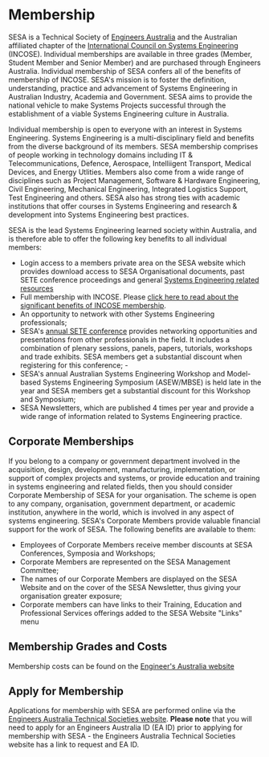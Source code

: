 # Membership

SESA is a Technical Society of [Engineers Australia](http://www.engineersaustralia.org.au/) and the Australian affiliated chapter of the [International Council on Systems Engineering](http://incose.org/) (INCOSE). Individual memberships are available in three grades (Member, Student Member and Senior Member) and are purchased through Engineers Australia. Individual membership of SESA confers all of the benefits of membership of INCOSE. SESA's mission is to foster the definition, understanding, practice and advancement of Systems Engineering in Australian Industry, Academia and Government. SESA aims to provide the national vehicle to make Systems Projects successful through the establishment of a viable Systems Engineering culture in Australia.

Individual membership is open to everyone with an interest in Systems Engineering. Systems Engineering is a multi-disciplinary field and benefits from the diverse background of its members. SESA membership comprises of people working in technology domains including IT & Telecommunications, Defence, Aerospace, Intelliigent Transport, Medical Devices, and Energy Utlities. Members also come from a wide range of disciplines such as Project Management, Software & Hardware Engineering, Civil Engineering, Mechanical Engineering, Integrated Logistics Support, Test Engineering and others. SESA also has strong ties with academic institutions that offer courses in Systems Engineering and research & development into Systems Engineering best practices.

SESA is the lead Systems Engineering learned society within Australia, and is therefore able to offer the following key benefits to all individual members:

* Login access to a members private area on the SESA website which provides download access to SESA Organisational documents, past SETE conference proceedings and general [Systems Engineering related resources](/system-engineering-resources)
* Full membership with INCOSE. Please [click here to read about the significant benefits of INCOSE membership](http://incose.org/membership/benefits.aspx "INCOSE Me mbership Benefits").
* An opportunity to network with other Systems Engineering professionals;
* SESA's [annual SETE conference](/sete) provides networking opportunities and presentations from other professionals in the field. It includes a combination of plenary sessions, panels, papers, tutorials, workshops and trade exhibits. SESA members get a substantial discount when registering for this conference; -
* SESA's annual Australian Systems Engineering Workshop and Model-based Systems Engineering Symposium (ASEW/MBSE) is held late in the year and SESA members get a substantial discount for this Workshop and Symposium;
* SESA Newsletters, which are published 4 times per year and provide a wide range of information related to Systems Engineering practice.

## Corporate Memberships

If you belong to a company or government department involved in the acquisition, design, development, manufacturing, implementation, or support of complex projects and systems, or provide education and training in systems engineering and related fields, then you should consider Corporate Membership of SESA for your organisation. The scheme is open to any company, organisation, government department, or academic institution, anywhere in the world, which is involved in any aspect of systems engineering. SESA's Corporate Members provide valuable financial support for the work of SESA. The following benefits are available to them:

* Employees of Corporate Members receive member discounts at SESA Conferences, Symposia and Workshops;
* Corporate Members are represented on the SESA Management Committee;
* The names of our Corporate Members are displayed on the SESA Website and on the cover of the SESA Newsletter, thus giving your organisation greater exposure;
* Corporate members can have links to their Training, Education and Professional Services offerings added to the SESA Website \"Links\" menu

## Membership Grades and Costs

Membership costs can be found on the [Engineer's Australia website](https://www.engineersaustralia.org.au/Membership/Membership-Fees)

## Apply for Membership

Applications for membership with SESA are performed online via the [Engineers Australia Technical Societies website](https://www.engineersaustralia.org.au/technical-societies/technical-societies "Engineers Australia Technical Societies Web Site"). **Please note** that you will need to apply for an Engineers Australia ID (EA ID) prior to applying for membership with SESA - the Engineers Australia Technical Societies website has a link to request and EA ID.
 
 
